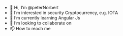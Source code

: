 - 👋 Hi, I’m @peterNorbert
- 👀 I’m interested in security Cryptocurrency, e.g. IOTA
- 🌱 I’m currently learning Angular Js
- 💞️ I’m looking to collaborate on 
- 📫 How to reach me

<!---
peterNorbert/peterNorbert is a ✨ special ✨ repository because its `README.md` (this file) appears on your GitHub profile.
You can click the Preview link to take a look at your changes.
--->
